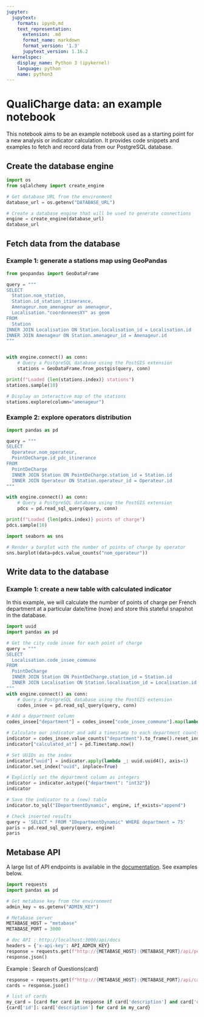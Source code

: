 ```yaml
---
jupyter:
  jupytext:
    formats: ipynb,md
    text_representation:
      extension: .md
      format_name: markdown
      format_version: '1.3'
      jupytext_version: 1.16.2
  kernelspec:
    display_name: Python 3 (ipykernel)
    language: python
    name: python3
---
```


# QualiCharge data: an example notebook

This notebook aims to be an example notebook used as a starting point for a new analysis or indicator calculation. It provides code snippets and examples to fetch and record data from our PostgreSQL database.

## Create the database engine

```python
import os
from sqlalchemy import create_engine

# Get database URL from the environment
database_url = os.getenv("DATABASE_URL")

# Create a database engine that will be used to generate connections
engine = create_engine(database_url)
database_url
```

## Fetch data from the database

### Example 1: generate a stations map using GeoPandas

```python
from geopandas import GeoDataFrame

query = """
SELECT
  Station.nom_station,
  Station.id_station_itinerance,
  Amenageur.nom_amenageur as amenageur,
  Localisation."coordonneesXY" as geom
FROM
  Station
INNER JOIN Localisation ON Station.localisation_id = Localisation.id
INNER JOIN Amenageur ON Station.amenageur_id = Amenageur.id
"""


with engine.connect() as conn:
    # Query a PostgreSQL database using the PostGIS extension
    stations = GeoDataFrame.from_postgis(query, conn)

print(f"Loaded {len(stations.index)} stations")
stations.sample(10)
```

```python
# Display an interactive map of the stations
stations.explore(column="amenageur")
```

### Example 2: explore operators distribution

```python
import pandas as pd

query = """
SELECT
  Operateur.nom_operateur,
  PointDeCharge.id_pdc_itinerance
FROM
  PointDeCharge
  INNER JOIN Station ON PointDeCharge.station_id = Station.id
  INNER JOIN Operateur ON Station.operateur_id = Operateur.id
"""

with engine.connect() as conn:
    # Query a PostgreSQL database using the PostGIS extension
    pdcs = pd.read_sql_query(query, conn)

print(f"Loaded {len(pdcs.index)} points of charge")
pdcs.sample(10)
```

```python
import seaborn as sns

# Render a barplot with the number of points of charge by operator
sns.barplot(data=pdcs.value_counts("nom_operateur"))
```

## Write data to the database

### Example 1: create a new table with calculated indicator

In this example, we will calculate the number of points of charge per French department at a particular date/time (now) and store this stateful snapshot in the database.

```python
import uuid
import pandas as pd

# Get the city code insee for each point of charge
query = """
SELECT
  Localisation.code_insee_commune
FROM
  PointDeCharge
  INNER JOIN Station ON PointDeCharge.station_id = Station.id
  INNER JOIN Localisation ON Station.localisation_id = Localisation.id
"""
with engine.connect() as conn:
    # Query a PostgreSQL database using the PostGIS extension
    codes_insee = pd.read_sql_query(query, conn)

# Add a department column
codes_insee["department"] = codes_insee["code_insee_commune"].map(lambda x: int(x[:2]) if x else None)

# Calculate our indicator and add a timestamp to each department counts (row)
indicator = codes_insee.value_counts("department").to_frame().reset_index()
indicator["calculated_at"] = pd.Timestamp.now()

# Set UUIDs as the index
indicator["uuid"] = indicator.apply(lambda _: uuid.uuid4(), axis=1)
indicator.set_index("uuid", inplace=True)

# Explictly set the department column as integers
indicator = indicator.astype({"department": "int32"})
indicator
```

```python
# Save the indicator to a (new) table
indicator.to_sql("IDepartmentDynamic", engine, if_exists="append")
```

```python
# Check inserted results
query = 'SELECT * FROM "IDepartmentDynamic" WHERE department = 75'
paris = pd.read_sql_query(query, engine)
paris
```

## Metabase API


A large list of API endpoints is available in the [documentation](https://www.metabase.com/learn/administration/metabase-api).
See examples below.

```python
import requests
import pandas as pd

# Get metabase key from the environment
admin_key = os.getenv("ADMIN_KEY")

# Metabase server
METABASE_HOST = "metabase"
METABASE_PORT = 3000

# doc API : http://localhost:3000/api/docs
headers = {'x-api-key': API_ADMIN_KEY}
response = requests.get(f"http://{METABASE_HOST}:{METABASE_PORT}/api/permissions/group", headers=headers)
response.json()
```

Example : Search of Questions(card)

```python
response = requests.get(f"http://{METABASE_HOST}:{METABASE_PORT}/api/card", headers=headers)
cards = response.json()

# list of cards
my_card = [card for card in response if card['description'] and card['description'][:4] == 'test']
{card['id']: card['description'] for card in my_card}
```
